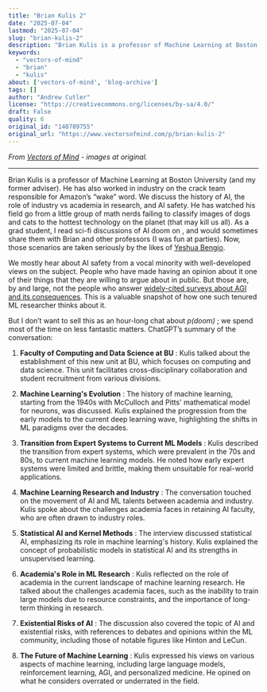 ```yaml
---
title: "Brian Kulis 2"
date: "2025-07-04"
lastmod: "2025-07-04"
slug: "brian-kulis-2"
description: "Brian Kulis is a professor of Machine Learning at Boston University (and my former adviser). He has also worked in industry on the crack team responsible for Amazon\u2019s \u201cwake\u201d word. We discuss the histo..."
keywords:
  - "vectors-of-mind"
  - "brian"
  - "kulis"
about: ['vectors-of-mind', 'blog-archive']
tags: []
author: "Andrew Cutler"
license: "https://creativecommons.org/licenses/by-sa/4.0/"
draft: False
quality: 6
original_id: "140789755"
original_url: "https://www.vectorsofmind.com/p/brian-kulis-2"
---
```

*From [Vectors of Mind](https://www.vectorsofmind.com/p/brian-kulis-2) - images at original.*

---

Brian Kulis is a professor of Machine Learning at Boston University (and my former adviser). He has also worked in industry on the crack team responsible for Amazon’s “wake” word. We discuss the history of AI, the role of industry vs academia in research, and AI safety. He has watched his field go from a little group of math nerds failing to classify images of dogs and cats to the hottest technology on the planet (that may kill us all). As a grad student, I read sci-fi discussions of AI doom on  , and would sometimes share them with Brian and other professors (I was fun at parties). Now, those scenarios are taken seriously by the likes of [Yeshua Bengio](https://yoshuabengio.org/2023/05/22/how-rogue-ais-may-arise/). 

We mostly hear about AI safety from a vocal minority with well-developed views on the subject. People who have made having an opinion about it one of their things that they are willing to argue about in public. But those are, by and large, not the people who answer [widely-cited surveys about AGI and its consequences](https://aiimpacts.org/what-do-ml-researchers-think-about-ai-in-2022/). This is a valuable snapshot of how one such tenured ML researcher thinks about it.

But I don’t want to sell this as an hour-long chat about _p(doom)_ ; we spend most of the time on less fantastic matters. ChatGPT’s summary of the conversation:

  1. **Faculty of Computing and Data Science at BU** : Kulis talked about the establishment of this new unit at BU, which focuses on computing and data science. This unit facilitates cross-disciplinary collaboration and student recruitment from various divisions.

  2. **Machine Learning's Evolution** : The history of machine learning, starting from the 1940s with McCulloch and Pitts' mathematical model for neurons, was discussed. Kulis explained the progression from the early models to the current deep learning wave, highlighting the shifts in ML paradigms over the decades.

  3. **Transition from Expert Systems to Current ML Models** : Kulis described the transition from expert systems, which were prevalent in the 70s and 80s, to current machine learning models. He noted how early expert systems were limited and brittle, making them unsuitable for real-world applications.

  4. **Machine Learning Research and Industry** : The conversation touched on the movement of AI and ML talents between academia and industry. Kulis spoke about the challenges academia faces in retaining AI faculty, who are often drawn to industry roles.

  5. **Statistical AI and Kernel Methods** : The interview discussed statistical AI, emphasizing its role in machine learning's history. Kulis explained the concept of probabilistic models in statistical AI and its strengths in unsupervised learning.

  6. **Academia's Role in ML Research** : Kulis reflected on the role of academia in the current landscape of machine learning research. He talked about the challenges academia faces, such as the inability to train large models due to resource constraints, and the importance of long-term thinking in research.

  7. **Existential Risks of AI** : The discussion also covered the topic of AI and existential risks, with references to debates and opinions within the ML community, including those of notable figures like Hinton and LeCun.

  8. **The Future of Machine Learning** : Kulis expressed his views on various aspects of machine learning, including large language models, reinforcement learning, AGI, and personalized medicine. He opined on what he considers overrated or underrated in the field.



